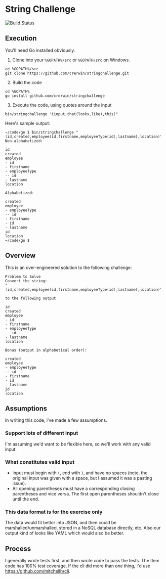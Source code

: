 # String Challenge

[![Build Status](https://travis-ci.org/crerwin/stringchallenge.svg?branch=master)](https://travis-ci.org/crerwin/stringchallenge)

## Execution
You'll need Go installed obviously.  
1. Clone into your `%GOPATH%/src` or `%GOPATH\src` on Windows.
```
cd %GOPATH%/src
git clone https://github.com/crerwin/stringchallenge.git
```
2. Build the code
```
cd %GOPATH%
go install github.com/crerwin/stringchallenge
```
3. Execute the code, using quotes around the input
```
bin/stringchallenge "(input,that(looks,like),this)"
```

Here's sample output:
```
~/code/go $ bin/stringchallenge "(id,created,employee(id,firstname,employeeType(id),lastname),location)"
Non-alphabetized:

id
created
employee
- id
- firstname
- employeeType
-- id
- lastname
location

Alphabetized:

created
employee
- employeeType
-- id
- firstname
- id
- lastname
id
location
~/code/go $
```

## Overview
This is an over-engineered solution to the following challenge:
```
Problem to Solve
Convert the string:
"(id,created,employee(id,firstname,employeeType(id),lastname),location)"

to the following output

id
created
employee
- id
- firstname
- employeeType
-- id
- lastname
location

Bonus (output in alphabetical order):

created
employee
- employeeType
-- id
- firstname
- id
- lastname
id
location
```

## Assumptions
In writing this code, I've made a few assumptions.

### Support lots of different input
I'm assuming we'd want to be flexible here, so we'll work with any valid input.

### What constitutes valid input
- Input must begin with `(`, end with `)`, and have no spaces (note, the original input was given with a space, but I assumed it was a pasting issue).
- All opening parentheses must have a corresponding closing parentheses and vice versa.  The first open parentheses shouldn't close until the end.

### This data format is for the exercise only
The data would fit better into JSON, and then could be marshalled/unmarshalled, stored in a NoSQL database directly, etc.  Also our output kind of looks like YAML which would also be better.

## Process
I generally wrote tests first, and then wrote code to pass the tests.  The Item code has 100% test coverage.  If the cli did more than one thing, I'd use https://github.com/mitchellh/cli.
